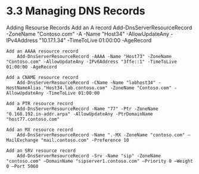 # 3.3 Managing DNS Records

Adding Resourse Records
    Add an A record
        Add-DnsServerResourceRecord -ZoneName "Contoso.com" -A -Name "Host34" -AllowUpdateAny -IPv4Address "10.17.1.34" -TimeToLive 01:00:00 -AgeRecord

    Add an AAAA resource record
        Add-DnsServerResourceRecord -AAAA -Name "Host73" -ZoneName "Contoso.com" -AllowUpdateAny -IPv6Address "3ffe::1" -TimeToLive 01:00:00 -AgeRecord

    Add a CNAME resource record
        Add-DnsServerResourceRecord -CName -Name "labhost34" -HostNameAlias "Host34.lab.contoso.com" -ZoneName "Contoso.com" -AllowUpdateAny -TimeToLive 01:00:00

    Add a PTR resource record
        Add-DnsServerResourceRecord -Name "77" -Ptr -ZoneName "0.168.192.in-addr.arpa" -AllowUpdateAny -PtrDomainName "host77.contoso.com"

    Add an MX resource record
        Add-DnsServerResourceRecord -Name ".-MX -ZoneName "contoso.com" –MailExchange "mail.contoso.com" -Preference 10

    Add an SRV resource record
        Add-DnsServerResourceRecord -Srv -Name "sip" -ZoneName "contoso.com" –DomainName "sipserver1.contoso.com" –Priority 0 –Weight 0 –Port 5060
